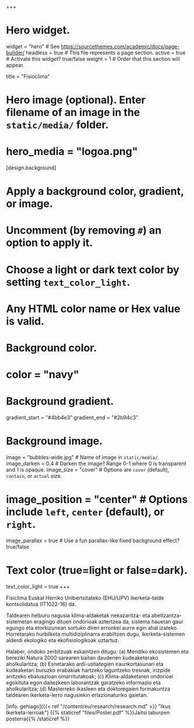 +++
# Hero widget.
widget = "hero"  # See https://sourcethemes.com/academic/docs/page-builder/
headless = true  # This file represents a page section.
active = true  # Activate this widget? true/false
weight = 1  # Order that this section will appear.

title = "Fisioclima"

# Hero image (optional). Enter filename of an image in the `static/media/` folder.
# hero_media = "logoa.png"

[design.background]
  # Apply a background color, gradient, or image.
  #   Uncomment (by removing `#`) an option to apply it.
  #   Choose a light or dark text color by setting `text_color_light`.
  #   Any HTML color name or Hex value is valid.

  # Background color.
  # color = "navy"
  
  # Background gradient.
  gradient_start = "#4bb4e3"
  gradient_end = "#2b94c3"
  
  # Background image.
  image = "bubbles-wide.jpg"  # Name of image in `static/media/`.
  image_darken = 0.4  # Darken the image? Range 0-1 where 0 is transparent and 1 is opaque.
  image_size = "cover"  #  Options are `cover` (default), `contain`, or `actual` size.
  # image_position = "center"  # Options include `left`, `center` (default), or `right`.
  image_parallax = true  # Use a fun parallax-like fixed background effect? true/false
  
  # Text color (true=light or false=dark).
  text_color_light = true
+++

Fisiclima Euskal Herriko Unibertsitateko (EHU/UPV) ikerketa-talde kontsolidatua (IT1022-16) da.

Taldearen helburu nagusia klima-aldaketak nekazaritza- eta abeltzantza-sistemetan eragingo dituen ondorioak aztertzea da, sistema hauetan gaur egungo eta etorkizunean sortuko diren erronkei aurre egin ahal izateko. Horretarako hurbilketa multidiziplinarra erabiltzen dugu, ikerketa-sistemen alderdi ekologiko eta ekofisiologikoak uztartuz.

Halaber, ondoko zerbitzuak eskaintzen ditugu: (a) Mendiko ekosistemen eta bereziki Natura 2000 sarearen baitan daudenen kudeaketerako aholkularitza; (b) Esnetarako ardi-ustiategien iraunkortasunari eta kudeaketari buruzko erabakiak hartzeko laguntzeko tresnak, irizpide anitzeko ebaluazioan oinarritutakoak; (c) Klima-aldaketaren ondorioei egokituta egon daitezkeen laborantzak garatzeko informazio eta aholkularitza; (d) Masterreko ikasleen eta doktoregaien
formakuntza taldearen ikerketa-lerro nagusiekin erlazionaturiko gaietan.

[info. gehiago]({{< ref "/content/eu/research/research.md" >}} "Ikus Ikerketa-lerroak")
{{% staticref "files/Poster.pdf" %}}Jaitsi laburpen posterra{{% /staticref %}}